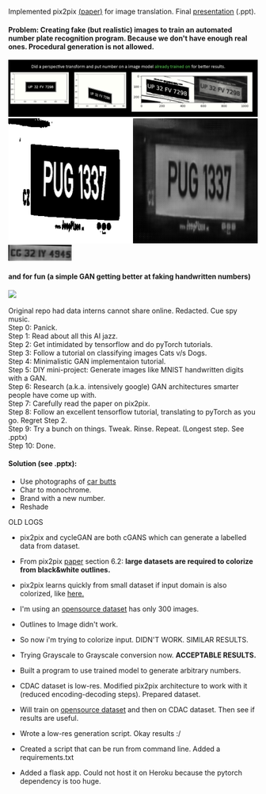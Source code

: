 Implemented pix2pix [(paper)](https://arxiv.org/pdf/1611.07004.pdf) for image translation. Final [presentation](https://github.com/iWrote/pix2pix4plateGen/blob/master/Synthetic%20data%20generation%20using%20GANs.pptx) (.ppt).
#### Problem: Creating fake (but realistic) images to train an automated number plate recognition program. Because we don't have enough real ones. Procedural generation is not allowed. 
![](https://github.com/iWrote/pix2pix4plateGen/blob/master/PICTURES%20Yay/final%20solution.PNG)
![](https://github.com/iWrote/pix2pix4plateGen/blob/master/PICTURES%20Yay/SUCCESS__pug_plate.png)  
![](https://github.com/iWrote/pix2pix4plateGen/blob/master/PICTURES%20Yay/LOW-RES-PLATE-GEN.gif)  


#### and for fun (a simple GAN getting better at faking handwritten numbers)
![](https://github.com/iWrote/pix2pix4plateGen/blob/master/phase%201%20practice%20notebooks/mnistGanSuccess.gif)



Original repo had data interns cannot share online. Redacted. Cue spy music.  
Step 0: Panick.   
Step 1: Read about all this AI jazz.   
Step 2: Get intimidated by tensorflow and do pyTorch tutorials.  
Step 3: Follow a tutorial on classifying images Cats v/s Dogs.  
Step 4: Minimalistic GAN implementaion tutorial.  
Step 5: DIY mini-project: Generate images like MNIST handwritten digits with a GAN.  
Step 6: Research (a.k.a. intensively google) GAN architectures smarter people have come up with.   
Step 7: Carefully read the paper on pix2pix.   
Step 8: Follow an excellent tensorflow tutorial, translating to pyTorch as you go. Regret Step 2.   
Step 9: Try a bunch on things. Tweak. Rinse. Repeat. (Longest step. See .pptx)   
Step 10: Done.   

#### Solution (see .pptx):
- Use photographs of [car butts](https://medusa.fit.vutbr.cz/traffic/research-topics/general-traffic-analysis/holistic-recognition-of-low-quality-license-plates-by-cnn-using-track-annotated-data-iwt4s-avss-2017/)   
- Char to monochrome.  
- Brand with a new number.  
- Reshade 

        
         
         
          
            
            







OLD LOGS
- pix2pix and cycleGAN are both cGANS which can generate a labelled data from dataset.
- From pix2pix [paper](https://arxiv.org/pdf/1611.07004.pdf) section 6.2: **large datasets are required to colorize from black&white outlines.**
- pix2pix learns quickly from small dataset if input domain is also colorized, like [here.](https://blog.paperspace.com/content/images/2018/08/test-html-1.png)
- I'm using an [opensource dataset](https://medusa.fit.vutbr.cz/traffic/research-topics/general-traffic-analysis/holistic-recognition-of-low-quality-license-plates-by-cnn-using-track-annotated-data-iwt4s-avss-2017/) has only 300 images.
- Outlines to Image didn't work.
- So now i'm trying to colorize input. DIDN'T WORK. SIMILAR RESULTS. 
- Trying Grayscale to Grayscale conversion now. **ACCEPTABLE RESULTS.**
- Built a program to use trained model to generate arbitrary numbers. 

- CDAC dataset is low-res. Modified pix2pix architecture to work with it (reduced encoding-decoding steps). Prepared dataset.
- Will train on [opensource dataset](https://medusa.fit.vutbr.cz/traffic/research-topics/general-traffic-analysis/holistic-recognition-of-low-quality-license-plates-by-cnn-using-track-annotated-data-iwt4s-avss-2017/) and then on CDAC dataset. Then see if results are useful.

- Wrote a low-res generation script. Okay results :/
- Created a script that can be run from command line. Added a requirements.txt
- Added a flask app. Could not host it on Heroku because the pytorch dependency is too huge.

